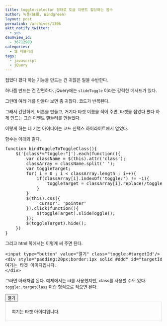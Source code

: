 ```yaml
---
title: toggle:selector 형태로 토글 이벤트 할당하는 함수
author: 녹풍(綠風, Windgreen)
layout: post
permalink: /archives/1306
aktt_notify_twitter:
  - yes
daumview_id:
  - 36712989
categories:
  - 웹 퍼블리싱
tags:
  - javascript
  - jQuery
---
```

접었다 폈다 하는 기능을 만드는 건 귀찮은 일을 수반한다.

하나쯤 만드는 건 간편하다. jQuery에는 `slideToggle` 이라는 강력한 메서드가 있다.

그런데 여러 개를 만들다 보면 좀 귀찮다. 코드가 반복된다.

그래서 간단하게, 버튼을 만들고, 거기다 타겟 이름을 적어 주면, 타겟을 접었다 폈다 하게 만드는 그런 이벤트 핸들러를 만들었다.

이렇게 하는 데 기본 아이디어는 코드 신택스 하이라이트에서 얻었다.

함수는 아래와 같다.

<pre class="brush:js">function bindToggleToToggleClass(){
	$(&#039;[class*="toggle:"]&#039;).each(function(){
		var className = $(this).attr(&#039;class&#039;);
		classArray = className.split(&#039; &#039;);
		var toggleTarget;
		for( i = 0 ; i &lt; classArray.length ; i++){
			if(classArray[i].indexOf(&#039;toggle:&#039;) != -1){
				toggleTarget = classArray[i].replace(/toggle:/,&#039;&#039;);
			}
		}
		$(this).css({
			&#039;cursor&#039;: &#039;pointer&#039;
		}).click(function(){
			$(toggleTarget).slideToggle();
		});
		$(toggleTarget).hide();
	})
}</pre>

그리고 html 쪽에서는 이렇게 써 주면 된다.

<pre class="brush:html">&lt;input type="button" value="열기" class="toggle:#targetId"/&gt;
&lt;div style="padding:20px;border:1px solid #ddd" id="targetId"&gt;
여기는 타겟 아이디입니다.
&lt;/div&gt;</pre>

그러면 아래처럼 된다. 예제에서는 id를 사용했지만, class를 사용할 수도 있다. `toggle:.targetClass` 이런 형식으로 적으면 된다.  
<!-- 예제 시작 -->

  
  


<input class="toggle:#targetId" type="button" value="열기" />

<div id="targetId" style="padding: 20px; border: 1px solid #ddd;">
  여기는 타겟 아이디입니다.
</div>

  
<!-- 예제 끝 -->